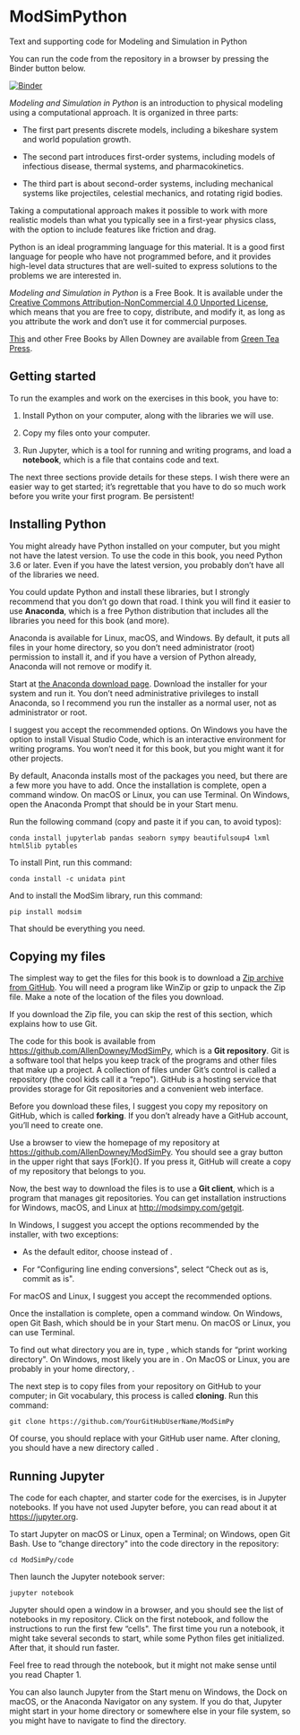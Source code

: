 # ModSimPython
Text and supporting code for Modeling and Simulation in Python

You can run the code from the repository in a browser by pressing the Binder button below.

[![Binder](https://mybinder.org/badge.svg)](https://mybinder.org/v2/gh/AllenDowney/ModSimPy/master)


*Modeling and Simulation in Python* is an introduction to physical modeling using a computational approach.  It is organized in three parts:

* The first part presents discrete models, including a bikeshare system and world population growth.

* The second part introduces first-order systems, including models of infectious disease, thermal systems, and pharmacokinetics.

* The third part is about second-order systems, including mechanical systems like projectiles, celestial mechanics, and rotating rigid bodies.

Taking a computational approach makes it possible to work with more realistic models than what you typically see in a first-year physics class, with the option to include features like friction and drag.

Python is an ideal programming language for this material.  It is a good first language for people who have not programmed before, and it provides high-level data structures that are well-suited to express solutions to the problems we are interested in.

*Modeling and Simulation in Python* is a Free Book. It is available under the [Creative Commons Attribution-NonCommercial 4.0 Unported License](https://creativecommons.org/licenses/by-nc/4.0/), which means that you are free to copy, distribute, and modify it, as long as you attribute the work and don’t use it for commercial purposes.

[This](http://greenteapress.com/wp/modsimpy/) and other Free Books by Allen Downey are available from [Green Tea Press](http://greenteapress.com/wp).


Getting started
---------------

To run the examples and work on the exercises in this book, you have to:

1.  Install Python on your computer, along with the libraries we will
    use.

2.  Copy my files onto your computer.

3.  Run Jupyter, which is a tool for running and writing programs, and
    load a **notebook**, which is a file that contains code and
    text.

The next three sections provide details for these steps. I wish there
were an easier way to get started; it’s regrettable that you have to do
so much work before you write your first program. Be persistent!

Installing Python
-----------------

You might already have Python installed on your computer, but you might
not have the latest version. To use the code in this book, you need
Python 3.6 or later. Even if you have the latest version, you probably
don’t have all of the libraries we need.

You could update Python and install these libraries, but I strongly
recommend that you don’t go down that road. I think you will find it
easier to use **Anaconda**, which is a free Python distribution that
includes all the libraries you need for this book (and more).

Anaconda is available for Linux, macOS, and Windows. By default, it puts
all files in your home directory, so you don’t need administrator (root)
permission to install it, and if you have a version of Python already,
Anaconda will not remove or modify it.

Start at [the Anaconda download page](https://www.anaconda.com/distribution/#download-section). 
Download the installer for
your system and run it. You don’t need administrative privileges to
install Anaconda, so I recommend you run the installer as a normal user,
not as administrator or root.

I suggest you accept the recommended options. On Windows you have the
option to install Visual Studio Code, which is an interactive
environment for writing programs. You won’t need it for this book, but
you might want it for other projects.

By default, Anaconda installs most of the packages you need, but there
are a few more you have to add. Once the installation is complete, open
a command window. On macOS or Linux, you can use Terminal. On Windows,
open the Anaconda Prompt that should be in your Start menu.

Run the following command (copy and paste it if you can, to avoid
typos):
```
conda install jupyterlab pandas seaborn sympy beautifulsoup4 lxml html5lib pytables
```
To install Pint, run this command:
```
conda install -c unidata pint
```
And to install the ModSim library, run this command:
```
pip install modsim
```
That should be everything you need.

Copying my files
----------------

The simplest way to get the files for this book is to download a [Zip
archive from GitHub](https://github.com/AllenDowney/ModSimPy/archive/master.zip). 
You will need a program like
WinZip or gzip to unpack the Zip file. Make a note of the location of
the files you download.

If you download the Zip file, you can skip the rest of this section,
which explains how to use Git.

The code for this book is available from
<https://github.com/AllenDowney/ModSimPy>, which is a **Git
repository**. Git is a software tool that helps you keep track of the
programs and other files that make up a project. A collection of files
under Git’s control is called a repository (the cool kids call it a
“repo"). GitHub is a hosting service that provides storage for Git
repositories and a convenient web interface.

Before you download these files, I suggest you copy my repository on
GitHub, which is called **forking**. If you don’t already have a
GitHub account, you’ll need to create one.

Use a browser to view the homepage of my repository at
<https://github.com/AllenDowney/ModSimPy>. You should see a gray button
in the upper right that says [Fork]{}. If you press it, GitHub will
create a copy of my repository that belongs to you.

Now, the best way to download the files is to use a **Git client**,
which is a program that manages git repositories. You can get
installation instructions for Windows, macOS, and Linux at
<http://modsimpy.com/getgit>.

In Windows, I suggest you accept the options recommended by the
installer, with two exceptions:

-   As the default editor, choose instead of .

-   For “Configuring line ending conversions", select “Check out as is,
    commit as is".

For macOS and Linux, I suggest you accept the recommended options.

Once the installation is complete, open a command window. On Windows,
open Git Bash, which should be in your Start menu. On macOS or Linux,
you can use Terminal.

To find out what directory you are in, type , which stands for “print
working directory". On Windows, most likely you are in . On MacOS or
Linux, you are probably in your home directory, .

The next step is to copy files from your repository on GitHub to your
computer; in Git vocabulary, this process is called **cloning**. Run
this command:

```
git clone https://github.com/YourGitHubUserName/ModSimPy
```

Of course, you should replace with your GitHub user name. After cloning,
you should have a new directory called .

Running Jupyter
---------------

The code for each chapter, and starter code for the exercises, is in
Jupyter notebooks. If you have not used Jupyter before, you can read
about it at <https://jupyter.org>.

To start Jupyter on macOS or Linux, open a Terminal; on Windows, open
Git Bash. Use to “change directory" into the code directory in the
repository:
```
cd ModSimPy/code
```
Then launch the Jupyter notebook server:
```
jupyter notebook
```
Jupyter should open a window in a browser, and you should see the list
of notebooks in my repository. Click on the first notebook, and follow
the instructions to run the first few “cells". The first time you run a
notebook, it might take several seconds to start, while some Python
files get initialized. After that, it should run faster.

Feel free to read through the notebook, but it might not make sense
until you read Chapter 1.

You can also launch Jupyter from the Start menu on Windows, the Dock on
macOS, or the Anaconda Navigator on any system. If you do that, Jupyter
might start in your home directory or somewhere else in your file
system, so you might have to navigate to find the directory.
